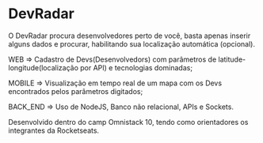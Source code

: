 # DevRadar

O DevRadar procura desenvolvedores perto de você, basta apenas inserir alguns dados e procurar, habilitando sua localização automática (opcional). 

WEB => Cadastro de Devs(Desenvolvedors) com parâmetros de latitude-longitude(localização por API) e tecnologias dominadas;

MOBILE => Visualização em tempo real de um mapa com os Devs encontrados pelos parâmetros digitados;

BACK_END => Uso de NodeJS, Banco não relacional, APIs e Sockets.

Desenvolvido dentro do camp Omnistack 10, tendo como orientadores os integrantes da Rocketseats.
